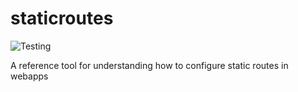 # staticroutes

![Testing](https://github.com/tylershelton/staticroutes/actions/workflows/testing.yml/badge.svg?event=push)

A reference tool for understanding how to configure static routes in webapps
